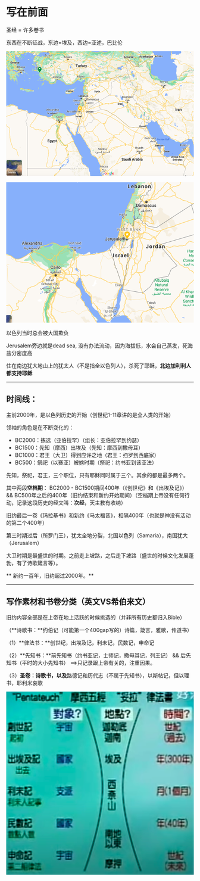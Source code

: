 # 写在前面

圣经 = 许多卷书

 东西在不断征战，东边=埃及，西边=亚述，巴比伦

![](<../.gitbook/assets/image (36).png>)

![Israel: 当时的十字路口（住在十字路口，常常被撞倒）](<../.gitbook/assets/image (37).png>)

以色列当时总会被大国欺负 

Jerusalem旁边就是dead sea, 没有办法流动，因为海拔低，水会自己蒸发，死海盐分密度高

 住在南边犹大地山上的犹太人（不是指全以色列人），杀死了耶稣，**北边加利利人都支持耶稣**

****

## **时间线：**

主前2000年，是以色列历史的开始（创世纪1-11章讲的是全人类的开始）

领袖的角色是在不断变化的：

* BC2000：拣选（亚伯拉罕）（组长：亚伯拉罕到约瑟）
* BC1500：先知（摩西）出埃及（先知：摩西到撒母耳）
* BC1000：君王（大卫）得到应许之地（君王：扫罗到西底家）
* BC500：祭祀（以赛亚）被掳时期（祭祀：约书亚到该亚法）

先知，祭祀，君王，三个职位，只有耶稣同时属于三个。其余的都是最多两个。

其中两段**空档期**： BC2000 - BC1500期间400年（《创世纪》和《出埃及记》）  && BC500年之后的400年（旧约结束和新约开始期间）（空档期上帝没有任何行动，记录这段历史的经文叫：**次经**，天主教有收纳）

旧约最后一卷《玛拉基书》和新约《马太福音》，相隔400年（也就是神没有活动的第二个400年）

第三时期过后（所罗门王），犹太全地分裂，北国以色列（Samaria），南国犹大（Jerusalem）

 大卫时期是最盛世的时期。之前走上坡路，之后走下坡路（盛世的时候文化发展蓬勃，有了诗歌箴言等）。

** 新约一百年，旧约超过2000年。**

****

## 写作素材和书卷分类（英文VS希伯来文）

  旧约内容全部是在上帝在地上活跃的时候挑选的（并非所有历史都归入Bible）

 （**诗歌书：**约伯记（可能第一个400gap写的）诗篇，箴言，雅歌，传道书）

 （1）**律法书：**创世纪，出埃及记，利未记，民数记，申命记

（2）**先知书：**前先知书（约书亚记，士师记，撒母耳记，列王记） && 后先知书（平时的大小先知书） ==>只记录跟上帝有关的，注重因果。

 （3）**圣卷：诗歌书，以及**路德记和历代志（不属于先知书），以斯帖记，但以理书，耶利米哀歌

 

![五卷律法书是整本圣经的基础，犹太人非常强调的律法书](<../.gitbook/assets/image (38).png>)














